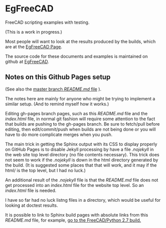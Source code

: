 # EgFreeCAD
FreeCAD scripting examples with testing.

(This is a work in progress.)<P>

Most people will want to look at the results produced by the builds,
which are at the
<a href="https://pdgilbert.github.io/EgFreeCAD/index.html">EgFreeCAD Page</a>.

The source code for these documents and examples is maintained on github at
<a href="https://github.com/pdgilbert/EgFreeCAD/">EgFreeCAD</a>.

##  Notes on this Github Pages setup

(See also the 
[master branch *README.md* file](https://github.com/pdgilbert/EgFreeCAD/) ).

The notes here are mainly for anyone who might be trying to implement 
a similar setup. (And to remind myself how it works.)

Editing gh-pages branch pages, such as this *README.md* file and 
the *index.html* file,  in normal git fashion will require some 
attention to the fact that builds are pushing to the gh-pages branch. 
Be sure to fetch/pull before editing, then edit/commit/push when builds 
are not being done or you will have to do more 
complicate merges when you push.

The main trick in getting the Sphinx output with its CSS to display properly
on GitHub Pages is to disable Jekyll processing by have a file *.nojekyll*
in the web site top level directory (no file contents necessary).
This trick does not seem to work if the *.nojekyll* is down in the html 
directory generated by the build. (It is suggested some places that that will
work, and it may if the html/ is the top level, but I had no luck.)

An additional result 
of the <i>.nojekyll</i> file is that the <i>README.md</i> file does not
get processed into an <i>index.html</i> file for the website top level. 
So an <i>index.html</i> file is needed.
 
I have so far had no luck listng files in a directory, which would be useful
for looking at doctest results.

It is possible to link to Sphinx build pages with absolute links from
this *README.md* file, for example, 
[go to the FreeCAD/Python 2.7 build.](https://pdgilbert.github.io/EgFreeCAD/build_freecad/Python-2.7/html)

